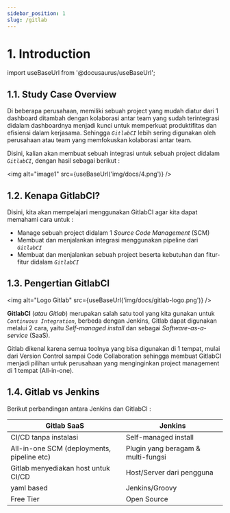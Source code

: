 ```yaml
---
sidebar_position: 1
slug: /gitlab
---
```


# 1. Introduction

import useBaseUrl from '@docusaurus/useBaseUrl';

## 1.1. Study Case Overview

Di beberapa perusahaan, memiliki sebuah project yang mudah diatur dari 1 dashboard ditambah dengan kolaborasi antar team yang sudah terintegrasi didalam dashboardnya menjadi kunci untuk memperkuat produktifitas dan efisiensi dalam kerjasama. Sehingga *`GitlabCI`* lebih sering digunakan oleh perusahaan atau team yang memfokuskan kolaborasi antar team.

Disini, kalian akan membuat sebuah integrasi untuk sebuah project didalam *`GitlabCI`*, dengan hasil sebagai berikut :

<img alt="image1" src={useBaseUrl('img/docs/4.png')} />

## 1.2. Kenapa GitlabCI?

Disini, kita akan mempelajari menggunakan GitlabCI agar kita dapat memahami cara untuk :
- Manage sebuah project didalam 1 _Source Code Management_ (SCM)
- Membuat dan menjalankan integrasi menggunakan pipeline dari _`GitlabCI`_
- Membuat dan menjalankan sebuah project beserta kebutuhan dan fitur-fitur didalam _`GitlabCI`_

## 1.3. Pengertian GitlabCI

<img alt="Logo Gitlab" src={useBaseUrl('img/docs/gitlab-logo.png')} />

**GitlabCI** (*atau Gitlab*) merupakan salah satu tool yang kita gunakan untuk *`Continuous Integration`*, berbeda dengan Jenkins, Gitlab dapat digunakan melalui 2 cara, yaitu *Self-managed install* dan sebagai *Software-as-a-service* (SaaS).

Gitlab dikenal karena semua toolnya yang bisa digunakan di 1 tempat, mulai dari Version Control sampai Code Collaboration sehingga membuat GitlabCI menjadi pilihan untuk perusahaan yang menginginkan project management di 1 tempat (All-in-one).

## 1.4. Gitlab vs Jenkins

Berikut perbandingan antara Jenkins dan GitlabCI :

| Gitlab SaaS | Jenkins |
|----------|---------|
| CI/CD tanpa instalasi | Self-managed install |
| All-in-one SCM (deployments, pipeline etc) | Plugin yang beragam & multi-fungsi |
| Gitlab menyediakan host untuk CI/CD | Host/Server dari pengguna |
| yaml based | Jenkins/Groovy |
| Free Tier | Open Source |

